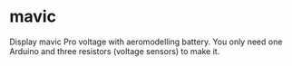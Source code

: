 # mavic
Display mavic Pro voltage with aeromodelling battery.
You only need one Arduino and three resistors (voltage sensors) to make it.
